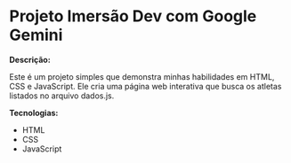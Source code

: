 # Projeto Imersão Dev com Google Gemini

**Descrição:**

Este é um projeto simples que demonstra minhas habilidades em HTML, CSS e JavaScript. Ele cria uma página web interativa que busca os atletas listados no arquivo dados.js.

**Tecnologias:**

* HTML
* CSS
* JavaScript
